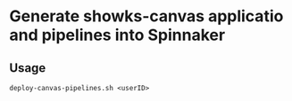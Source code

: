 # Generate showks-canvas applicatio and pipelines into Spinnaker

## Usage

```
deploy-canvas-pipelines.sh <userID>
```
